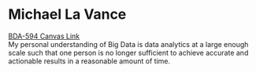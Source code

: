 # Michael La Vance
[BDA-594 Canvas Link](https://sdsu.instructure.com/courses/188639)\
My personal understanding of Big Data is data analytics at a large enough scale such that one person is no longer sufficient to achieve accurate and actionable results in a reasonable amount of time. 
